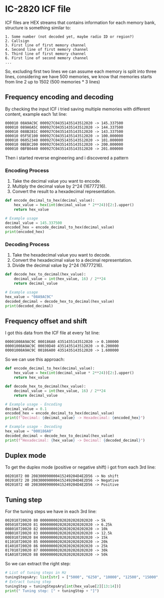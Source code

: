 # IC-2820 ICF file
ICF files are HEX streams that contains information for each memory bank, structure is something similar to:
```
1. Some number (not decoded yet, maybe radio ID or region?)
2. Callsign
3. First line of first memory channel
4. Second line of first memory channel
5. Third line of first memory channel
6. First line of second memory channel
...
```
So, excluding first two lines we can assume each memory is split into three lines, considering we have 500 memories, we know that memories starts from line 2 up to 1502 (500 memories * 3 lines)

## Frequency encoding and decoding
By checking the input ICF i tried saving multiple memories with different content, example each 1st line:
```
000010 08A9AC9C 000927C04351435143512020 -> 145.337500
000010 089A6A5C 000927C04351435143512020 -> 144.337500
000010 088B281C 000927C04351435143512020 -> 143.337500
000010 05F5E100 000927C04351435143512020 -> 100.000000
000010 06052340 000927C04351435143512020 -> 101.000000
000010 0BEBC200 000927C04351435143512020 -> 200.000000
000010 0BFB0440 000927C04351435143512020 -> 201.000000
```
Then i started reverse engineering and i discovered a pattern

### Encoding Process
1. Take the decimal value you want to encode.
2. Multiply the decimal value by 2^24 (16777216).
3. Convert the result to a hexadecimal representation.

```python
def encode_decimal_to_hex(decimal_value):
    hex_value = hex(int(decimal_value * 2**24))[2:].upper()
    return hex_value

# Example usage
decimal_value = 145.337500
encoded_hex = encode_decimal_to_hex(decimal_value)
print(encoded_hex)
```
### Decoding Process
1. Take the hexadecimal value you want to decode.
2. Convert the hexadecimal value to a decimal representation.
3. Divide the decimal value by 2^24 (16777216).

```python
def decode_hex_to_decimal(hex_value):
    decimal_value = int(hex_value, 16) / 2**24
    return decimal_value

# Example usage
hex_value = "08A9AC9C"
decoded_decimal = decode_hex_to_decimal(hex_value)
print(decoded_decimal)
```
## Frequency offset and shift
I got this data from the ICF file at every 1st line:
```
00001008A9AC9C 000186A0 4351435143512020 -> 0.100000
00001008A9AC9C 00030D40 4351435143512020 -> 0.200000
00001008A9AC9C 00186A00 4351435143512020 -> 1.600000
```

So we can use this approach:

```python
def encode_decimal_to_hex(decimal_value):
    hex_value = hex(int(decimal_value * 2**24))[2:].upper()
    return hex_value

def decode_hex_to_decimal(hex_value):
    decimal_value = int(hex_value, 16) / 2**24
    return decimal_value

# Example usage - Encoding
decimal_value = 0.1
encoded_hex = encode_decimal_to_hex(decimal_value)
print(f"Decimal: {decimal_value} -> Hexadecimal: {encoded_hex}")

# Example usage - Decoding
hex_value = "000186A0"
decoded_decimal = decode_hex_to_decimal(hex_value)
print(f"Hexadecimal: {hex_value} -> Decimal: {decoded_decimal}")
```

## Duplex mode
To get the duplex mode (positive or negative shift) i got from each 3rd line:
```
00201072 00 208300090000415249204D4E2D56 -> No shift
00201072 20 208300090000415249204D4E2D56 -> Negative
00201072 40 208300090000415249204D4E2D56 -> Positive
```

## Tuning step
For the tuning steps we have in each 3rd line:
```
002010720020 80 000000002020202020202020 -> 5k
005010720020 81 000000002020202020202020 -> 6.25k
008010720020 82 000000002020202020202020 -> 10k
00B010720020 83 000000002020202020202020 -> 12.5k
00E010720020 84 000000002020202020202020 -> 15k
011010720020 85 000000002020202020202020 -> 20k
014010720020 86 000000002020202020202020 -> 25k
017010720020 87 000000002020202020202020 -> 30k
01A010720020 88 000000002020202020202020 -> 50k
```

So we can extract the right step:
```python
# List of tuning steps in Hz
tuningStepsAry: list[str] = ["5000", "6250", "10000", "12500", "15000", "20000", "25000", "30000", "50000"]
# Extract tuning step
tuningStep = tuningStepsAry[int(hex_value[2][13:14])]
print(" Tuning step: [" + tuningStep + "]")
```